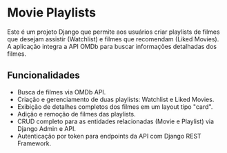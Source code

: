 # Movie Playlists

Este é um projeto Django que permite aos usuários criar playlists de filmes que desejam assistir (Watchlist) e filmes que recomendam (Liked Movies). A aplicação integra a API OMDb para buscar informações detalhadas dos filmes.

## Funcionalidades

- Busca de filmes via OMDb API.
- Criação e gerenciamento de duas playlists: Watchlist e Liked Movies.
- Exibição de detalhes completos dos filmes em um layout tipo "card".
- Adição e remoção de filmes das playlists.
- CRUD completo para as entidades relacionadas (Movie e Playlist) via Django Admin e API.
- Autenticação por token para endpoints da API com Django REST Framework.

